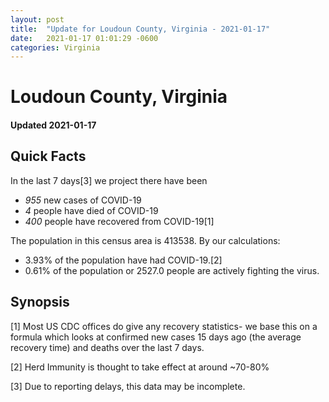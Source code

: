 ```yaml
---
layout: post
title:  "Update for Loudoun County, Virginia - 2021-01-17"
date:   2021-01-17 01:01:29 -0600
categories: Virginia
---
```


# Loudoun County, Virginia
#### Updated 2021-01-17

## Quick Facts

In the last 7 days[3] we project there have been
- *955* new cases of COVID-19
- *4* people have died of COVID-19
- *400* people have recovered from COVID-19[1]

The population in this census area is 413538. By our calculations:
- 3.93% of the population have had COVID-19.[2]
- 0.61% of the population or 2527.0 people are actively fighting the virus.

## Synopsis




[1] Most US CDC offices do give any recovery statistics- we base this on a formula which looks at confirmed new cases
15 days ago (the average recovery time) and deaths over the last 7 days.

[2] Herd Immunity is thought to take effect at around ~70-80%

[3] Due to reporting delays, this data may be incomplete.
 
    